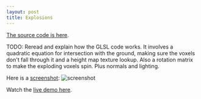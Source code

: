 ```yaml
---
layout: post
title: Explosions
---
```


[The source code is here](https://github.com/emnh/rts/blob/master/src.client/game/client/explosion.cljs).

TODO: Reread and explain how the GLSL code works. It involves a quadratic equation for intersection with the ground, making sure the voxels don't fall through it and a height map texture lookup. Also a rotation matrix to make the exploding voxels spin. Plus normals and lighting.

Here is a [screenshot](https://emnh.github.io/rts-blog-screenshots/shots/explosions.jpg):
![screenshot](https://emnh.github.io/rts-blog-screenshots/shots/explosions.jpg)

Watch the [live demo here](https://emnh.github.io/voxel-explosions-demo/#game-test).


